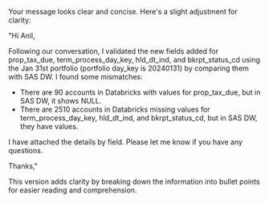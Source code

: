 
Your message looks clear and concise. Here's a slight adjustment for clarity:

"Hi Anil,

Following our conversation, I validated the new fields added for prop_tax_due, term_process_day_key, hld_dt_ind, and bkrpt_status_cd using the Jan 31st portfolio (portfolio day_key is 20240131) by comparing them with SAS DW. I found some mismatches:

- There are 90 accounts in Databricks with values for prop_tax_due, but in SAS DW, it shows NULL.
- There are 2510 accounts in Databricks missing values for term_process_day_key, hld_dt_ind, and bkrpt_status_cd, but in SAS DW, they have values.

I have attached the details by field. Please let me know if you have any questions.

Thanks,"

This version adds clarity by breaking down the information into bullet points for easier reading and comprehension.